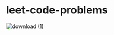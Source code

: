 # leet-code-problems
![download (1)](https://user-images.githubusercontent.com/81029259/186429251-ec9085a0-0f5e-4049-a16b-32f02610ebd0.jpg)
